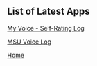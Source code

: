 
## List of Latest Apps

<p><a href="./MyVoice.html">My Voice - Self-Rating Log</a></p>

<p><a href="./MSUVoiceLog.html">MSU Voice Log</a></p>

[Home](./)
